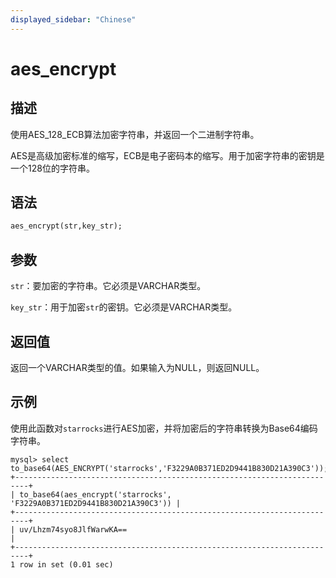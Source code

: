 ```yaml
---
displayed_sidebar: "Chinese"
---
```


# aes_encrypt

## 描述

使用AES_128_ECB算法加密字符串，并返回一个二进制字符串。

AES是高级加密标准的缩写，ECB是电子密码本的缩写。用于加密字符串的密钥是一个128位的字符串。

## 语法

```Haskell
aes_encrypt(str,key_str);
```

## 参数

`str`：要加密的字符串。它必须是VARCHAR类型。

`key_str`：用于加密`str`的密钥。它必须是VARCHAR类型。

## 返回值

返回一个VARCHAR类型的值。如果输入为NULL，则返回NULL。

## 示例

使用此函数对`starrocks`进行AES加密，并将加密后的字符串转换为Base64编码字符串。

```Plain Text
mysql> select to_base64(AES_ENCRYPT('starrocks','F3229A0B371ED2D9441B830D21A390C3'));
+-------------------------------------------------------------------------+
| to_base64(aes_encrypt('starrocks', 'F3229A0B371ED2D9441B830D21A390C3')) |
+-------------------------------------------------------------------------+
| uv/Lhzm74syo8JlfWarwKA==                                                |
+-------------------------------------------------------------------------+
1 row in set (0.01 sec)
```